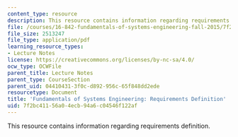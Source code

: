 ```yaml
---
content_type: resource
description: This resource contains information regarding requirements definition.
file: /courses/16-842-fundamentals-of-systems-engineering-fall-2015/7f2bc41156a04ecb94a6c04546f122af_MIT16_842F15_Ses2_Req.pdf
file_size: 2513247
file_type: application/pdf
learning_resource_types:
- Lecture Notes
license: https://creativecommons.org/licenses/by-nc-sa/4.0/
ocw_type: OCWFile
parent_title: Lecture Notes
parent_type: CourseSection
parent_uid: 04410431-3f0c-d892-956c-65f848dd2ede
resourcetype: Document
title: 'Fundamentals of Systems Engineering: Requirements Definition'
uid: 7f2bc411-56a0-4ecb-94a6-c04546f122af
---
```

This resource contains information regarding requirements definition.